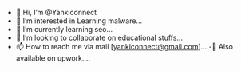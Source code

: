 - 👋 Hi, I’m @Yankiconnect
- 👀 I’m interested in Learning malware...
- 🌱 I’m currently learning seo...
- 💞️ I’m looking to collaborate on educational stuffs...
- 📫 How to reach me via mail [yankiconnect@gmail.com]...
-👀  Also available on upwork....
<!---
Yankiconnect/Yankiconnect is a ✨ special ✨ repository because its `README.md` (this file) appears on your GitHub profile.
You can click the Preview link to take a look at your changes.
--->

